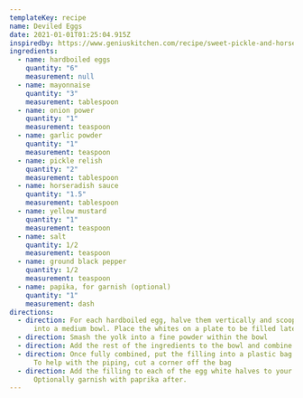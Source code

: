 ```yaml
---
templateKey: recipe
name: Deviled Eggs
date: 2021-01-01T01:25:04.915Z
inspiredby: https://www.geniuskitchen.com/recipe/sweet-pickle-and-horseradish-deviled-eggs-255229
ingredients:
  - name: hardboiled eggs
    quantity: "6"
    measurement: null
  - name: mayonnaise
    quantity: "3"
    measurement: tablespoon
  - name: onion power
    quantity: "1"
    measurement: teaspoon
  - name: garlic powder
    quantity: "1"
    measurement: teaspoon
  - name: pickle relish
    quantity: "2"
    measurement: tablespoon
  - name: horseradish sauce
    quantity: "1.5"
    measurement: tablespoon
  - name: yellow mustard
    quantity: "1"
    measurement: teaspoon
  - name: salt
    quantity: 1/2
    measurement: teaspoon
  - name: ground black pepper
    quantity: 1/2
    measurement: teaspoon
  - name: papika, for garnish (optional)
    quantity: "1"
    measurement: dash
directions:
  - direction: For each hardboiled egg, halve them vertically and scoop out the yolk
      into a medium bowl. Place the whites on a plate to be filled later.
  - direction: Smash the yolk into a fine powder within the bowl
  - direction: Add the rest of the ingredients to the bowl and combine well
  - direction: Once fully combined, put the filling into a plastic bag for piping.
      To help with the piping, cut a corner off the bag
  - direction: Add the filling to each of the egg white halves to your liking.
      Optionally garnish with paprika after.
---
```

